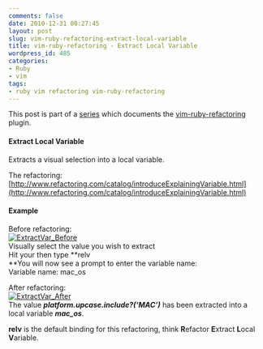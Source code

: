 ```yaml
---
comments: false
date: 2010-12-31 00:27:45
layout: post
slug: vim-ruby-refactoring-extract-local-variable
title: vim-ruby-refactoring - Extract Local Variable
wordpress_id: 485
categories:
- Ruby
- vim
tags:
- ruby vim refactoring vim-ruby-refactoring
---
```


This post is part of a [series](http://justinram.wordpress.com/2010/12/30/vim-ruby-refactoring-series/) which documents the [vim-ruby-refactoring](https://github.com/ecomba/vim-ruby-refactoring) plugin.

 

#### Extract Local Variable

 

Extracts a visual selection into a local variable. 

 

The refactoring: [http://www.refactoring.com/catalog/introduceExplainingVariable.html](http://www.refactoring.com/catalog/introduceExplainingVariable.html)

 

#### Example

 

Before refactoring:     
[![ExtractVar_Before](http://justinram.files.wordpress.com/2010/12/extractvar_before_thumb1.png)](http://justinram.files.wordpress.com/2010/12/extractvar_before1.png)      
Visually select the value you wish to extract      
Hit your **<leader-key>** then type **relv        
**You will now see a prompt to enter the variable name:   
Variable name: mac_os

 

After refactoring:     
[![ExtractVar_After](http://justinram.files.wordpress.com/2010/12/extractvar_after_thumb.png)](http://justinram.files.wordpress.com/2010/12/extractvar_after.png)      
The value **_platform.upcase.include?(‘MAC’)_** has been extracted into a local variable **_mac_os_**.

 

**relv** is the default binding for this refactoring, think **R**efactor **E**xtract **L**ocal **V**ariable.

